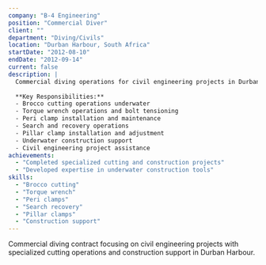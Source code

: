 ```yaml
---
company: "B-4 Engineering"
position: "Commercial Diver"
client: ""
department: "Diving/Civils"
location: "Durban Harbour, South Africa"
startDate: "2012-08-10"
endDate: "2012-09-14"
current: false
description: |
  Commercial diving operations for civil engineering projects in Durban Harbour with specialized focus on cutting and construction support.
  
  **Key Responsibilities:**
  - Brocco cutting operations underwater
  - Torque wrench operations and bolt tensioning
  - Peri clamp installation and maintenance
  - Search and recovery operations
  - Pillar clamp installation and adjustment
  - Underwater construction support
  - Civil engineering project assistance
achievements:
  - "Completed specialized cutting and construction projects"
  - "Developed expertise in underwater construction tools"
skills:
  - "Brocco cutting"
  - "Torque wrench"
  - "Peri clamps"
  - "Search recovery"
  - "Pillar clamps"
  - "Construction support"
---
```


Commercial diving contract focusing on civil engineering projects with specialized cutting operations and construction support in Durban Harbour. 